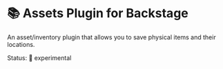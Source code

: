 # 📚 Assets Plugin for Backstage

An asset/inventory plugin that allows you to save physical items and their locations.

Status: 🧪 experimental
